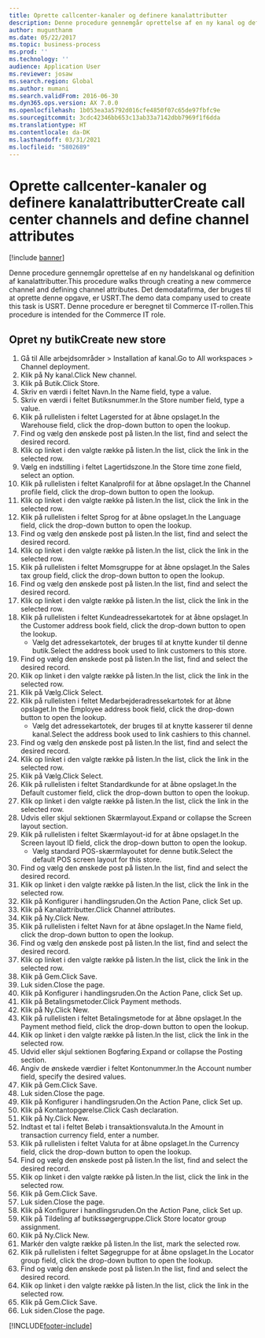```yaml
---
title: Oprette callcenter-kanaler og definere kanalattributter
description: Denne procedure gennemgår oprettelse af en ny kanal og definition af kanalattributter.
author: mugunthanm
ms.date: 05/22/2017
ms.topic: business-process
ms.prod: ''
ms.technology: ''
audience: Application User
ms.reviewer: josaw
ms.search.region: Global
ms.author: mumani
ms.search.validFrom: 2016-06-30
ms.dyn365.ops.version: AX 7.0.0
ms.openlocfilehash: 1b053ea3a5792d016cfe4850f07c65de97fbfc9e
ms.sourcegitcommit: 3cdc42346bb653c13ab33a7142dbb7969f1f6dda
ms.translationtype: HT
ms.contentlocale: da-DK
ms.lasthandoff: 03/31/2021
ms.locfileid: "5802689"
---
```

# <a name="create-call-center-channels-and-define-channel-attributes"></a><span data-ttu-id="d7a5e-103">Oprette callcenter-kanaler og definere kanalattributter</span><span class="sxs-lookup"><span data-stu-id="d7a5e-103">Create call center channels and define channel attributes</span></span>

[!include [banner](../includes/banner.md)]

<span data-ttu-id="d7a5e-104">Denne procedure gennemgår oprettelse af en ny handelskanal og definition af kanalattributter.</span><span class="sxs-lookup"><span data-stu-id="d7a5e-104">This procedure walks through creating a new commerce channel and defining channel attributes.</span></span> <span data-ttu-id="d7a5e-105">Det demodatafirma, der bruges til at oprette denne opgave, er USRT.</span><span class="sxs-lookup"><span data-stu-id="d7a5e-105">The demo data company used to create this task is USRT.</span></span> <span data-ttu-id="d7a5e-106">Denne procedure er beregnet til Commerce IT-rollen.</span><span class="sxs-lookup"><span data-stu-id="d7a5e-106">This procedure is intended for the Commerce IT role.</span></span>


## <a name="create-new-store"></a><span data-ttu-id="d7a5e-107">Opret ny butik</span><span class="sxs-lookup"><span data-stu-id="d7a5e-107">Create new store</span></span>
1. <span data-ttu-id="d7a5e-108">Gå til Alle arbejdsområder > Installation af kanal.</span><span class="sxs-lookup"><span data-stu-id="d7a5e-108">Go to All workspaces > Channel deployment.</span></span>
2. <span data-ttu-id="d7a5e-109">Klik på Ny kanal.</span><span class="sxs-lookup"><span data-stu-id="d7a5e-109">Click New channel.</span></span>
3. <span data-ttu-id="d7a5e-110">Klik på Butik.</span><span class="sxs-lookup"><span data-stu-id="d7a5e-110">Click Store.</span></span>
4. <span data-ttu-id="d7a5e-111">Skriv en værdi i feltet Navn.</span><span class="sxs-lookup"><span data-stu-id="d7a5e-111">In the Name field, type a value.</span></span>
5. <span data-ttu-id="d7a5e-112">Skriv en værdi i feltet Butiksnummer.</span><span class="sxs-lookup"><span data-stu-id="d7a5e-112">In the Store number field, type a value.</span></span>
6. <span data-ttu-id="d7a5e-113">Klik på rullelisten i feltet Lagersted for at åbne opslaget.</span><span class="sxs-lookup"><span data-stu-id="d7a5e-113">In the Warehouse field, click the drop-down button to open the lookup.</span></span>
7. <span data-ttu-id="d7a5e-114">Find og vælg den ønskede post på listen.</span><span class="sxs-lookup"><span data-stu-id="d7a5e-114">In the list, find and select the desired record.</span></span>
8. <span data-ttu-id="d7a5e-115">Klik op linket i den valgte række på listen.</span><span class="sxs-lookup"><span data-stu-id="d7a5e-115">In the list, click the link in the selected row.</span></span>
9. <span data-ttu-id="d7a5e-116">Vælg en indstilling i feltet Lagertidszone.</span><span class="sxs-lookup"><span data-stu-id="d7a5e-116">In the Store time zone field, select an option.</span></span>
10. <span data-ttu-id="d7a5e-117">Klik på rullelisten i feltet Kanalprofil for at åbne opslaget.</span><span class="sxs-lookup"><span data-stu-id="d7a5e-117">In the Channel profile field, click the drop-down button to open the lookup.</span></span>
11. <span data-ttu-id="d7a5e-118">Klik op linket i den valgte række på listen.</span><span class="sxs-lookup"><span data-stu-id="d7a5e-118">In the list, click the link in the selected row.</span></span>
12. <span data-ttu-id="d7a5e-119">Klik på rullelisten i feltet Sprog for at åbne opslaget.</span><span class="sxs-lookup"><span data-stu-id="d7a5e-119">In the Language field, click the drop-down button to open the lookup.</span></span>
13. <span data-ttu-id="d7a5e-120">Find og vælg den ønskede post på listen.</span><span class="sxs-lookup"><span data-stu-id="d7a5e-120">In the list, find and select the desired record.</span></span>
14. <span data-ttu-id="d7a5e-121">Klik op linket i den valgte række på listen.</span><span class="sxs-lookup"><span data-stu-id="d7a5e-121">In the list, click the link in the selected row.</span></span>
15. <span data-ttu-id="d7a5e-122">Klik på rullelisten i feltet Momsgruppe for at åbne opslaget.</span><span class="sxs-lookup"><span data-stu-id="d7a5e-122">In the Sales tax group field, click the drop-down button to open the lookup.</span></span>
16. <span data-ttu-id="d7a5e-123">Find og vælg den ønskede post på listen.</span><span class="sxs-lookup"><span data-stu-id="d7a5e-123">In the list, find and select the desired record.</span></span>
17. <span data-ttu-id="d7a5e-124">Klik op linket i den valgte række på listen.</span><span class="sxs-lookup"><span data-stu-id="d7a5e-124">In the list, click the link in the selected row.</span></span>
18. <span data-ttu-id="d7a5e-125">Klik på rullelisten i feltet Kundeadressekartotek for at åbne opslaget.</span><span class="sxs-lookup"><span data-stu-id="d7a5e-125">In the Customer address book field, click the drop-down button to open the lookup.</span></span>
    * <span data-ttu-id="d7a5e-126">Vælg det adressekartotek, der bruges til at knytte kunder til denne butik.</span><span class="sxs-lookup"><span data-stu-id="d7a5e-126">Select the address book used to link customers to this store.</span></span>  
19. <span data-ttu-id="d7a5e-127">Find og vælg den ønskede post på listen.</span><span class="sxs-lookup"><span data-stu-id="d7a5e-127">In the list, find and select the desired record.</span></span>
20. <span data-ttu-id="d7a5e-128">Klik op linket i den valgte række på listen.</span><span class="sxs-lookup"><span data-stu-id="d7a5e-128">In the list, click the link in the selected row.</span></span>
21. <span data-ttu-id="d7a5e-129">Klik på Vælg.</span><span class="sxs-lookup"><span data-stu-id="d7a5e-129">Click Select.</span></span>
22. <span data-ttu-id="d7a5e-130">Klik på rullelisten i feltet Medarbejderadressekartotek for at åbne opslaget.</span><span class="sxs-lookup"><span data-stu-id="d7a5e-130">In the Employee address book field, click the drop-down button to open the lookup.</span></span>
    * <span data-ttu-id="d7a5e-131">Vælg det adressekartotek, der bruges til at knytte kasserer til denne kanal.</span><span class="sxs-lookup"><span data-stu-id="d7a5e-131">Select the address book used to link cashiers to this channel.</span></span>  
23. <span data-ttu-id="d7a5e-132">Find og vælg den ønskede post på listen.</span><span class="sxs-lookup"><span data-stu-id="d7a5e-132">In the list, find and select the desired record.</span></span>
24. <span data-ttu-id="d7a5e-133">Klik op linket i den valgte række på listen.</span><span class="sxs-lookup"><span data-stu-id="d7a5e-133">In the list, click the link in the selected row.</span></span>
25. <span data-ttu-id="d7a5e-134">Klik på Vælg.</span><span class="sxs-lookup"><span data-stu-id="d7a5e-134">Click Select.</span></span>
26. <span data-ttu-id="d7a5e-135">Klik på rullelisten i feltet Standardkunde for at åbne opslaget.</span><span class="sxs-lookup"><span data-stu-id="d7a5e-135">In the Default customer field, click the drop-down button to open the lookup.</span></span>
27. <span data-ttu-id="d7a5e-136">Klik op linket i den valgte række på listen.</span><span class="sxs-lookup"><span data-stu-id="d7a5e-136">In the list, click the link in the selected row.</span></span>
28. <span data-ttu-id="d7a5e-137">Udvis eller skjul sektionen Skærmlayout.</span><span class="sxs-lookup"><span data-stu-id="d7a5e-137">Expand or collapse the Screen layout section.</span></span>
29. <span data-ttu-id="d7a5e-138">Klik på rullelisten i feltet Skærmlayout-id for at åbne opslaget.</span><span class="sxs-lookup"><span data-stu-id="d7a5e-138">In the Screen layout ID field, click the drop-down button to open the lookup.</span></span>
    * <span data-ttu-id="d7a5e-139">Vælg standard POS-skærmlayoutet for denne butik.</span><span class="sxs-lookup"><span data-stu-id="d7a5e-139">Select the default POS screen layout for this store.</span></span>  
30. <span data-ttu-id="d7a5e-140">Find og vælg den ønskede post på listen.</span><span class="sxs-lookup"><span data-stu-id="d7a5e-140">In the list, find and select the desired record.</span></span>
31. <span data-ttu-id="d7a5e-141">Klik op linket i den valgte række på listen.</span><span class="sxs-lookup"><span data-stu-id="d7a5e-141">In the list, click the link in the selected row.</span></span>
32. <span data-ttu-id="d7a5e-142">Klik på Konfigurer i handlingsruden.</span><span class="sxs-lookup"><span data-stu-id="d7a5e-142">On the Action Pane, click Set up.</span></span>
33. <span data-ttu-id="d7a5e-143">Klik på Kanalattributter.</span><span class="sxs-lookup"><span data-stu-id="d7a5e-143">Click Channel attributes.</span></span>
34. <span data-ttu-id="d7a5e-144">Klik på Ny.</span><span class="sxs-lookup"><span data-stu-id="d7a5e-144">Click New.</span></span>
35. <span data-ttu-id="d7a5e-145">Klik på rullelisten i feltet Navn for at åbne opslaget.</span><span class="sxs-lookup"><span data-stu-id="d7a5e-145">In the Name field, click the drop-down button to open the lookup.</span></span>
36. <span data-ttu-id="d7a5e-146">Find og vælg den ønskede post på listen.</span><span class="sxs-lookup"><span data-stu-id="d7a5e-146">In the list, find and select the desired record.</span></span>
37. <span data-ttu-id="d7a5e-147">Klik op linket i den valgte række på listen.</span><span class="sxs-lookup"><span data-stu-id="d7a5e-147">In the list, click the link in the selected row.</span></span>
38. <span data-ttu-id="d7a5e-148">Klik på Gem.</span><span class="sxs-lookup"><span data-stu-id="d7a5e-148">Click Save.</span></span>
39. <span data-ttu-id="d7a5e-149">Luk siden.</span><span class="sxs-lookup"><span data-stu-id="d7a5e-149">Close the page.</span></span>
40. <span data-ttu-id="d7a5e-150">Klik på Konfigurer i handlingsruden.</span><span class="sxs-lookup"><span data-stu-id="d7a5e-150">On the Action Pane, click Set up.</span></span>
41. <span data-ttu-id="d7a5e-151">Klik på Betalingsmetoder.</span><span class="sxs-lookup"><span data-stu-id="d7a5e-151">Click Payment methods.</span></span>
42. <span data-ttu-id="d7a5e-152">Klik på Ny.</span><span class="sxs-lookup"><span data-stu-id="d7a5e-152">Click New.</span></span>
43. <span data-ttu-id="d7a5e-153">Klik på rullelisten i feltet Betalingsmetode for at åbne opslaget.</span><span class="sxs-lookup"><span data-stu-id="d7a5e-153">In the Payment method field, click the drop-down button to open the lookup.</span></span>
44. <span data-ttu-id="d7a5e-154">Klik op linket i den valgte række på listen.</span><span class="sxs-lookup"><span data-stu-id="d7a5e-154">In the list, click the link in the selected row.</span></span>
45. <span data-ttu-id="d7a5e-155">Udvid eller skjul sektionen Bogføring.</span><span class="sxs-lookup"><span data-stu-id="d7a5e-155">Expand or collapse the Posting section.</span></span>
46. <span data-ttu-id="d7a5e-156">Angiv de ønskede værdier i feltet Kontonummer.</span><span class="sxs-lookup"><span data-stu-id="d7a5e-156">In the Account number field, specify the desired values.</span></span>
47. <span data-ttu-id="d7a5e-157">Klik på Gem.</span><span class="sxs-lookup"><span data-stu-id="d7a5e-157">Click Save.</span></span>
48. <span data-ttu-id="d7a5e-158">Luk siden.</span><span class="sxs-lookup"><span data-stu-id="d7a5e-158">Close the page.</span></span>
49. <span data-ttu-id="d7a5e-159">Klik på Konfigurer i handlingsruden.</span><span class="sxs-lookup"><span data-stu-id="d7a5e-159">On the Action Pane, click Set up.</span></span>
50. <span data-ttu-id="d7a5e-160">Klik på Kontantopgørelse.</span><span class="sxs-lookup"><span data-stu-id="d7a5e-160">Click Cash declaration.</span></span>
51. <span data-ttu-id="d7a5e-161">Klik på Ny.</span><span class="sxs-lookup"><span data-stu-id="d7a5e-161">Click New.</span></span>
52. <span data-ttu-id="d7a5e-162">Indtast et tal i feltet Beløb i transaktionsvaluta.</span><span class="sxs-lookup"><span data-stu-id="d7a5e-162">In the Amount in transaction currency field, enter a number.</span></span>
53. <span data-ttu-id="d7a5e-163">Klik på rullelisten i feltet Valuta for at åbne opslaget.</span><span class="sxs-lookup"><span data-stu-id="d7a5e-163">In the Currency field, click the drop-down button to open the lookup.</span></span>
54. <span data-ttu-id="d7a5e-164">Find og vælg den ønskede post på listen.</span><span class="sxs-lookup"><span data-stu-id="d7a5e-164">In the list, find and select the desired record.</span></span>
55. <span data-ttu-id="d7a5e-165">Klik op linket i den valgte række på listen.</span><span class="sxs-lookup"><span data-stu-id="d7a5e-165">In the list, click the link in the selected row.</span></span>
56. <span data-ttu-id="d7a5e-166">Klik på Gem.</span><span class="sxs-lookup"><span data-stu-id="d7a5e-166">Click Save.</span></span>
57. <span data-ttu-id="d7a5e-167">Luk siden.</span><span class="sxs-lookup"><span data-stu-id="d7a5e-167">Close the page.</span></span>
58. <span data-ttu-id="d7a5e-168">Klik på Konfigurer i handlingsruden.</span><span class="sxs-lookup"><span data-stu-id="d7a5e-168">On the Action Pane, click Set up.</span></span>
59. <span data-ttu-id="d7a5e-169">Klik på Tildeling af butikssøgergruppe.</span><span class="sxs-lookup"><span data-stu-id="d7a5e-169">Click Store locator group assignment.</span></span>
60. <span data-ttu-id="d7a5e-170">Klik på Ny.</span><span class="sxs-lookup"><span data-stu-id="d7a5e-170">Click New.</span></span>
61. <span data-ttu-id="d7a5e-171">Markér den valgte række på listen.</span><span class="sxs-lookup"><span data-stu-id="d7a5e-171">In the list, mark the selected row.</span></span>
62. <span data-ttu-id="d7a5e-172">Klik på rullelisten i feltet Søgegruppe for at åbne opslaget.</span><span class="sxs-lookup"><span data-stu-id="d7a5e-172">In the Locator group field, click the drop-down button to open the lookup.</span></span>
63. <span data-ttu-id="d7a5e-173">Find og vælg den ønskede post på listen.</span><span class="sxs-lookup"><span data-stu-id="d7a5e-173">In the list, find and select the desired record.</span></span>
64. <span data-ttu-id="d7a5e-174">Klik op linket i den valgte række på listen.</span><span class="sxs-lookup"><span data-stu-id="d7a5e-174">In the list, click the link in the selected row.</span></span>
65. <span data-ttu-id="d7a5e-175">Klik på Gem.</span><span class="sxs-lookup"><span data-stu-id="d7a5e-175">Click Save.</span></span>
66. <span data-ttu-id="d7a5e-176">Luk siden.</span><span class="sxs-lookup"><span data-stu-id="d7a5e-176">Close the page.</span></span>



[!INCLUDE[footer-include](../../includes/footer-banner.md)]